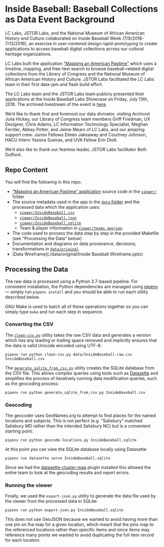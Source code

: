 # Inside Baseball: Baseball Collections as Data Event Background

LC Labs, JSTOR Labs, and the National Museum of African American History and
Culture collaborated on Inside Baseball Week (7/9/2018-7/13/2018), an exercise
in user-centered design rapid-prototyping to create applications to access
baseball digital collections across our cultural heritage organizations.

LC Labs built the application
[“Mapping an American Pastime”](https://labs.loc.gov/experiments/mapping-an-american-pastime/)
which uses a timeline, mapping, and free-text search to browse baseball-related
digital collections from the Library of Congress and the National Museum of
African American History and Culture. JSTOR Labs facilitated the LC Labs team in
their first data-jam and flash build effort.

The LC Labs team and the JSTOR Labs team publicly presented their applications
at the Inside Baseball Labs Showcase on Friday, July 13th, 2018. The archived
livestream of the event is [here](https://youtu.be/OUZynlvsQSo?t=3m50s).

We’d like to thank first and foremost our data divinator, visiting Archivist
Julia Hickey, our Library of Congress team members Griff Friedman, UX Designer,
Chris Adams, LC Information Technology Specialist, Meghan Ferriter, Abbey
Potter, and Jaime Mears of LC Labs, and our amazing support crew: Junior Fellows
Eileen Jakeaway and Courtney Johnson, HACU Intern Yassira Sueiras, and UVA
Fellow Erin Dlott.

We’d also like to thank our fearless leader, JSTOR Labs facilitator Beth
Dufford.

## Repo Content

You will find the following in this repo:

-   [“Mapping an American Pastime” application](https://labs.loc.gov/experiments/mapping-an-american-pastime/)
    source code in the [`viewer/`](./viewer/) folder
-   The source metadata used in the app in the [`data` folder](./data/) and the
    processed data which the application uses:
    -   [`viewer/InsideBaseball.csv`](./viewer/InsideBaseball.csv)
    -   [`viewer/InsideBaseball.json`](./viewer/InsideBaseball.json)
    -   [`viewer/InsideBaseball.sqlite`](./viewer/InsideBaseball.sqlite)
    -   Team & player information in [`viewer/teams.geojson`](./viewer/teams.geojson)
-   The code used to process the data step by step in the provided Makefile (see
    “Processing the Data” below)
-   Documentation and diagrams on data provenance, decisions, transformations in
    [`data/original`](./data/original/)
-   [Data Wireframe](./data/original/Inside Baseball Wireframe.pptx)

## Processing the Data

The raw data is processed using a Python 3.7-based pipeline. For consistent
installation, the Python dependencies are managed using
[pipenv](https://docs.pipenv.org/) — simply run `pipenv install` and you should
be able to run each utility described below.

GNU Make is used to batch all of these operations together so you can simply
type `make` and run each step in sequence.

### Converting the CSV

The [`clean-csv.py`](./clean-csv.py) utility takes the raw CSV data and
generates a version which has any leading or trailing space removed and
implicitly ensures that the data is valid Unicode encoded using UTF-8:

    pipenv run python clean-csv.py data/InsideBaseball-raw.csv InsideBaseball.csv

The [`generate_sqlite_from_csv.py`](./generate_sqlite_from_csv.py) utility
creates the SQLite database from the CSV file. This allows complex queries using
tools such as [Datasette](https://github.com/simonw/datasette) and simplifies
the process of iteratively running data modification queries, such as the
geocoding process:

    pipenv run python generate_sqlite_from_csv.py InsideBaseball.csv

### Geocoding

The geocoder uses GeoNames.org to attempt to find places for the named locations
and subjects. This is not perfect (e.g. “Salisbury” matched Salisbury MD rather
than the intended Salisbury NC) but is a convenient starting point:

    pipenv run python geocode-locations.py InsideBaseball.sqlite

At this point you can view the SQLite database locally using Datasette:

    pipenv run datasette serve InsideBaseball.sqlite

Since we had the
[datasette-cluster-map](https://pypi.org/project/datasette-cluster-map/) plugin
installed this allowed the entire team to look at the geocoding results and
report errors.

### Running the viewer

Finally, we used the `export-json.py` utility to generate the data file used by
the viewer from the processed data in SQLite:

    pipenv run python export-json.py InsideBaseball.sqlite

This does not use GeoJSON because we wanted to avoid having more than one pin on
the map for a given location, which meant that the pins map to the referenced
locations rather than specific items and since items may reference many points
we wanted to avoid duplicating the full item record for each location.
